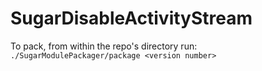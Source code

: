 # SugarDisableActivityStream

To pack, from within the repo's directory run: `./SugarModulePackager/package <version number>`
